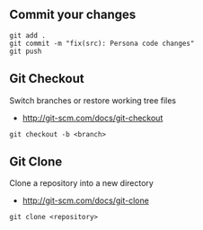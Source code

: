## Commit your changes
```
git add .
git commit -m "fix(src): Persona code changes"
git push
```

## Git Checkout
Switch branches or restore working tree files
* http://git-scm.com/docs/git-checkout
```
git checkout -b <branch>
```

## Git Clone
Clone a repository into a new directory
* http://git-scm.com/docs/git-clone
```
git clone <repository>

```
